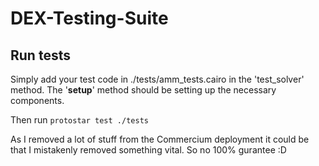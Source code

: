 # DEX-Testing-Suite

## Run tests

Simply add your test code in ./tests/amm_tests.cairo in the 'test_solver' method.
The '__setup__' method should be setting up the necessary components.

Then run `protostar test ./tests`

As I removed a lot of stuff from the Commercium deployment it could be that I mistakenly removed something vital. So no 100% gurantee :D